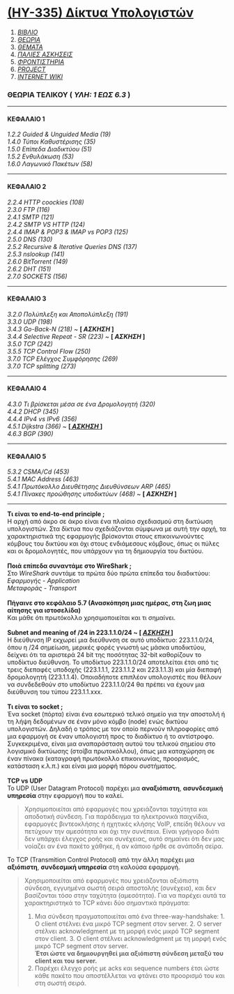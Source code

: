 # [(ΗΥ-335) Δίκτυα Υπολογιστών](http://www.csd.uoc.gr/~hy335b/)

1. _[ΒΙΒΛΙΟ](https://github.com/keybraker/Computer-Science-Department-Wiki/tree/master/ΜΑΘΗΜΑΤΑ/ΗΥ-335/ΒΙΒΛΙΟ/Computer.Networking%20A%20Top-Down%20Approach%206th%20Edition.pdf)_
2. _[ΘΕΩΡΙΑ](https://github.com/keybraker/Computer-Science-Department-Wiki/tree/master/ΜΑΘΗΜΑΤΑ/ΗΥ-335/ΘΕΩΡΙΑ)_
3. _[ΘΕΜΑΤΑ](https://github.com/keybraker/Computer-Science-Department-Wiki/tree/master/ΜΑΘΗΜΑΤΑ/ΗΥ-335/ΘΕΜΑΤΑ)_
4. _[ΠΑΛΙΕΣ ΑΣΚΗΣΕΙΣ](https://github.com/keybraker/Computer-Science-Department-Wiki/tree/master/ΜΑΘΗΜΑΤΑ/ΗΥ-335/ΑΣΚΗΣΕΙΣ)_
5. _[ΦΡΟΝΤΙΣΤΗΡΙΑ](https://github.com/keybraker/Computer-Science-Department-Wiki/tree/master/ΜΑΘΗΜΑΤΑ/ΗΥ-335/ΦΡΟΝΤΙΣΤΗΡΙΑ)_
6. _[PROJECT](https://github.com/keybraker/Computer-Science-Department-Wiki/tree/master/ΜΑΘΗΜΑΤΑ/ΗΥ-335/PROJECT)_
7. _[INTERNET WIKI](https://github.com/keybraker/Computer-Science-Department-Wiki/tree/master/ΜΑΘΗΜΑΤΑ/ΗΥ-335/InternetWiki.md)_

### ΘΕΩΡΙΑ ΤΕΛΙΚΟΥ ( _ΥΛΗ: 1 ΕΩΣ 6.3_ )

***

#### ΚΕΦΑΛΑΙΟ 1
_1.2.2 Guided & Unguided Media (19)_
<br />_1.4.0 Τύποι Καθυστέρισης (35)_
<br />_1.5.0 Επίπεδα Διαδικτύου (51)_
<br />_1.5.2 Ενθυλάκωση (53)_
<br />_1.6.0 Λαγωνικό Πακέτων (58)_

***

#### ΚΕΦΑΛΑΙΟ 2
_2.2.4 HTTP coockies (108)_
<br />_2.3.0 FTP (116)_
<br />_2.4.1 SMTP (121)_
<br />_2.4.2 SMTP VS HTTP (124)_
<br />_2.4.4 IMAP & POP3 & IMAP vs POP3 (125)_
<br />_2.5.0 DNS (130)_
<br />_2.5.2 Recursive & Iterative Queries DNS (137)_
<br />_2.5.3 nslookup (141)_
<br />_2.6.0 BitTorrent (149)_
<br />_2.6.2 DHT (151)_
<br />_2.7.0 SOCKETS (156)_

***

#### ΚΕΦΑΛΑΙΟ 3
_3.2.0 Πολύπλεξη και Αποπολύπλεξη (191)_
<br />_3.3.0 UDP (198)_
<br />_3.4.3 Go-Back-N (218)_ ~ **[ _ΑΣΚΗΣΗ_ ]**
<br />_3.4.4 Selective Repeat - SR (223)_ ~ **[ _ΑΣΚΗΣΗ_ ]**
<br />_3.5.0 TCP (242)_
<br />_3.5.5 TCP Control Flow (250)_
<br />_3.7.0 TCP Ελέγχος Συμφόρησης (269)_
<br />_3.7.0 TCP splitting (273)_

***

#### ΚΕΦΑΛΑΙΟ 4
_4.3.0 Τι βρίσκεται μέσα σε ένα Δρομολογητή (320)_
<br />_4.4.2 DHCP (345)_ 
<br />_4.4.4 IPv4 vs IPv6 (356)_ 
<br />_4.5.1 Dijkstra (366)_ ~ **[_[ ΑΣΚΗΣΗ ](https://github.com/keybraker/Computer-Science-Department-Wiki/tree/master/ΜΑΘΗΜΑΤΑ/ΗΥ-335/ΦΡΟΝΤΙΣΤΗΡΙΑ/extra_exercise.pdf)_ ]**
<br />_4.6.3 BGP (390)_ 

***

#### ΚΕΦΑΛΑΙΟ 5
_5.3.2 CSMA/Cd (453)_ 
<br />_5.4.1 MAC Address (463)_
<br />_5.4.1 Πρωτόκολλο Διευθέτησης Διευθύνσεων ARP (465)_
<br />_5.4.1 Πίνακες προώθησης υποδικτύων (468)_ ~ **[ _ΑΣΚΗΣΗ_ ]**

***

**Τι είναι το end-to-end principle ;**
<br />Η αρχή από άκρο σε άκρο είναι ένα πλαίσιο σχεδιασμού στη δικτύωση υπολογιστών. Στα δίκτυα που σχεδιάζονται σύμφωνα με αυτή την αρχή, τα χαρακτηριστικά της εφαρμογής βρίσκονται στους επικοινωνούντες κόμβους του δικτύου και όχι στους ενδιάμεσους κόμβους, όπως οι πύλες και οι δρομολογητές, που υπάρχουν για τη δημιουργία του δικτύου.
<br />
<br />
**Ποιά επίπεδα συναντάμε στο WireShark ;**
<br />Στο _WireShark_ συντάμε τα πρώτα δύο πρώτα επίπεδα του διαδικτύου:
<br />_Εφαρμογής - Application_ 
<br />_Μεταφοράς - Transport_
<br />
<br />
**Πήγαινε στο κεφάλαιο 5.7 (Ανασκόπηση μιας ημέρας, στη ζωη μιας αίτησης για ιστοσελίδα)**
<br />Kαι μάθε ότι πρωτόκολλο χρησιμοποιείται και τι σημαίνει.
<br />
<br />
**Subnet and meaning of /24 in 223.1.1.0/24 ~ [ [ _ΑΣΚΗΣΗ_ ](https://github.com/keybraker/Computer-Science-Department-Wiki/tree/master/ΜΑΘΗΜΑΤΑ/ΗΥ-335/ΦΡΟΝΤΙΣΤΗΡΙΑ/front5/Exercise_subnetting.pdf)]**
<br />Η διεύθυνση IP εκχωρεί μια διεύθυνση σε αυτό υποδίκτυο: 223.1.1.0/24, όπου η /24 σημείωση, μερικές φορές γνωστή ως μάσκα υποδικτύου, δείχνει ότι τα αριστερά 24 bit της ποσότητας 32-bit καθορίζουν το υποδίκτυο διεύθυνση. Το υποδίκτυο 223.1.1.0/24 αποτελείται έτσι από τις τρεις διεπαφές υποδοχής (223.1.1.1, 223.1.1.2 και 223.1.1.3) και μία διεπαφή δρομολογητή (223.1.1.4). Οποιαδήποτε επιπλέον υπολογιστές που θέλουν να συνδεδεθούν στο υποδίκτυο 223.1.1.0/24 θα πρέπει να έχουν μια διεύθυνση του τύπου 223.1.1.xxx.
<br />
<br />
**Τι είναι το socket ;**
<br />Ένα socket (πόρτα) είναι ένα εσωτερικό τελικό σημείο για την αποστολή ή τη λήψη δεδομένων σε έναν μόνο κόμβο (node) ενώς δικτύου υπολογιστών. Δηλαδή ο τρόπος με τον οποίο περνούν πληροφορίες από μια εφαρμογή σε έναν υπολογιστή προς το διαδίκτυο ή το αντίστροφο. Συγκεκριμένα, είναι μια αναπαράσταση αυτού του τελικού σημείου στο λογισμικό δικτύωσης (στοίβα πρωτοκόλλου), όπως μια καταχώρηση σε έναν πίνακα (καταγραφή πρωτόκολλο επικοινωνίας, προορισμός, κατάσταση κ.λ.π.) και είναι μια μορφή πόρου συστήματος.
<br />
<br />
**TCP vs UDP**
<br />Το UDP (User Datagram Protocol) παρέχει μια **αναξιόπιστη**, **ασυνδεσμική υπηρεσία** στην εφαρμογή που το καλεί.
<br /> 
>Χρησιμοποιείται από εφαρμογές που χρειάζονται ταχύτητα και αποδοτική σύνδεση. Για παράδειγμα τα ηλεκτρονικά παιχνίδια, εφαρμογές βιντεοκλήσης ή ηχητικές κλήσης VoIP, επείδη θέλουν να πετύχουν την αμεσότητα και όχι την συνέπεια. Είναι γρήγορο διότι δεν υπάρχει έλεγχος ροής και συνέχειας, αυτό σημαίνει ότι δεν μας νοίαζει αν ένα πακέτο χάθηκε, ή αν κάποιο ήρθε σε ανάποδη σείρα.

Το TCP (Transmition Control Protocol) από την άλλη παρέχει μια **αξιόπιστη**, **συνδεσμική υπηρεσία** στη καλούσα εφαρμογή.
<br /> 
>Χρησιμοποιείται από εφαρμογές που χρειάζονται αξιόπιστη σύνδεση, εγγυημένα σωστή σειρά αποστολής (συνέχεια), και δεν βασίζονται τόσο στην ταχύτητα (αμεσότητα). Για να παρέχει αυτά τα χαρακτηριστηκά το TCP κάνει δύο σημαντικά πράγματα:
>1. Μια σύνδεση πραγματοποιείται από ένα three-way-handshake:
	1. Ο client στέλνει ένα μικρό TCP segment στον server.
	2. Ο server στέλνει acknowledgment με τη μορφή ενός μικρό TCP segment στον client. 
	3. Ο client στέλνει acknowledgment με τη μορφή ενός μικρό TCP segment στον server.
   <br />**Έτσι ώστε να δημιουργηθεί μια αξιόπιστη σύνδεση μεταξύ του client και του server.**
>2. Παρέχει έλεγχο ροής με acks και sequence numbers έτσι ώστε κάθε πακέτο που αποστέλλεται να φτάνει στο προορισμό του και στη σωστή σειρά.

